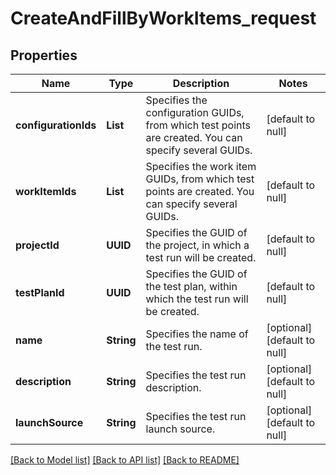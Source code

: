 # CreateAndFillByWorkItems_request
## Properties

| Name | Type | Description | Notes |
|------------ | ------------- | ------------- | -------------|
| **configurationIds** | **List** | Specifies the configuration GUIDs, from which test points are created. You can specify several GUIDs. | [default to null] |
| **workItemIds** | **List** | Specifies the work item GUIDs, from which test points are created. You can specify several GUIDs. | [default to null] |
| **projectId** | **UUID** | Specifies the GUID of the project, in which a test run will be created. | [default to null] |
| **testPlanId** | **UUID** | Specifies the GUID of the test plan, within which the test run will be created. | [default to null] |
| **name** | **String** | Specifies the name of the test run. | [optional] [default to null] |
| **description** | **String** | Specifies the test run description. | [optional] [default to null] |
| **launchSource** | **String** | Specifies the test run launch source. | [optional] [default to null] |

[[Back to Model list]](../README.md#documentation-for-models) [[Back to API list]](../README.md#documentation-for-api-endpoints) [[Back to README]](../README.md)

